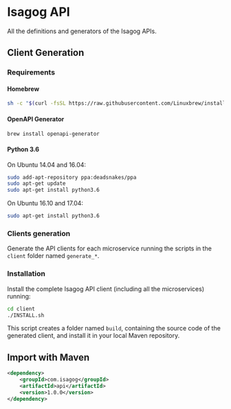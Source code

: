 # Isagog API

All the definitions and generators of the Isagog APIs.

## Client Generation

### Requirements

#### Homebrew
```bash
sh -c "$(curl -fsSL https://raw.githubusercontent.com/Linuxbrew/install/master/install.sh)"

```

#### OpenAPI Generator
```bash
brew install openapi-generator
```

#### Python 3.6

On Ubuntu 14.04 and 16.04:
```bash
sudo add-apt-repository ppa:deadsnakes/ppa
sudo apt-get update
sudo apt-get install python3.6
```

On Ubuntu 16.10 and 17.04:
```bash
sudo apt-get install python3.6
```

### Clients generation

Generate the API clients for each microservice running the scripts in the `client` folder named `generate_*`.


### Installation

Install the complete Isagog API client (including all the microservices) running:

```bash
cd client
./INSTALL.sh
```

This script creates a folder named `build`, containing the source code of the generated client, and install it in your local Maven repository.

## Import with Maven

```xml
<dependency>
    <groupId>com.isagog</groupId>
    <artifactId>api</artifactId>
    <version>1.0.0</version>
</dependency>
```
